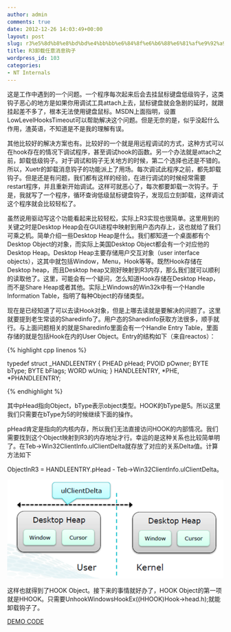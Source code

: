 ```yaml
---
author: admin
comments: true
date: 2012-12-26 14:03:49+00:00
layout: post
slug: r3%e5%8d%b8%e8%bd%bd%e4%bb%bb%e6%84%8f%e6%b6%88%e6%81%af%e9%92%a9%e5%ad%90
title: R3卸载任意消息钩子
wordpress_id: 103
categories:
- NT Internals
---
```


这是工作中遇到的一个问题。一个程序每次起来后会去挂鼠标键盘低级钩子，这类钩子恶心的地方是如果你用调试工具attach上去，鼠标键盘就会急剧的延时，就跟挂起差不多了，根本无法使用键盘鼠标。MSDN上面指明，设置LowLevelHooksTimeout可以帮助解决这个问题。但是无奈的是，似乎没起什么作用，渣英语，不知道是不是我的理解有误。

其他比较好的解决方案也有。比较好的一个就是用远程调试的方式，这种方式可以在hook存在的情况下调试程序，甚至调试hook的函数。另一个办法就是attach之前，卸载低级钩子。对于调试和钩子无关地方的时候，第二个选择也还是不错的。所以，Xuetr的卸载消息钩子的功能派上了用场。每次调试此程序之前，都先卸载钩子。但是还是有问题，我们都有这样的经验，在进行调试的时候经常需要restart程序，并且重新开始调试。这样可就恶心了，每次都要卸载一次钩子。于是，我就写了一个程序，循环查询低级鼠标键盘钩子，发现后立刻卸载，这样调试这个程序就会比较轻松了。

虽然说用驱动写这个功能看起来比较轻松，实际上R3实现也很简单。这里用到的关键之时是Desktop Heap会在GUI进程中映射到用户态内存上，这也就给了我们可乘之机。简单介绍一些Desktop Heap是什么。我们都知道一个桌面都有个Desktop Object的对象，而实际上美国Desktop Object都会有一个对应他的Desktop Heap。Desktop Heap主要存储用户交互对象（user interface objects），这其中就包括Window，Menu，Hook等等。既然Hook存储在Desktop heap，而且Desktop heap又刚好映射到R3内存，那么我们就可以顺利的读取他了。这里，可能会有一个疑问，怎么知道Hook存储在Desktop Heap，而不是Share Heap或者其他。实际上Windows的Win32k中有一个Handle Information Table，指明了每种Object的存储类型。

现在是已经知道了可以去读Hook对象，但是上哪去读就是要解决的问题了。这里就要提到老生常谈的Sharedinfo了。用户态的Sharedinfo获取方法很多，顺手就行。与上面问题相关的就是Sharedinfo里面会有一个Handle Entry Table，里面存储的就是包括Hook在内的User Object。Entry的结构如下（来自reactos）：


{% highlight cpp linenos %}

typedef struct _HANDLEENTRY
{
PHEAD pHead;
PVOID pOwner;
BYTE bType;
BYTE bFlags;
WORD wUniq;
} HANDLEENTRY, *PHE, *PHANDLEENTRY;

 {% endhighlight %}

其中pHead指向Object，bType表示object类型。HOOK的bType是5。所以这里我们只需要在bType为5的时候继续下面的操作。

pHead肯定是指向的内核内存，所以我们无法直接访问HOOK的内部情况。我们需要找到这个Object映射到R3的内存地址才行。幸运的是这种关系也比较简单明了。在Teb->Win32ClientInfo.ulClientDelta就存放了对应的关系Delta值。计算方法如下

ObjectInR3 = HANDLEENTRY.pHead - Teb->Win32ClientInfo.ulClientDelta。

[![20121226220202](/uploads/2012/12/20121226220202.png)](/uploads/2012/12/20121226220202.png)

这样也就得到了HOOK Object。接下来的事情就好办了，HOOK Object的第一项就是HHOOK。只需要UnhookWindowsHookEx((HHOOK)Hook->head.h);就能卸载钩子了。

[DEMO CODE](http://0cch.net/wordpress/?attachment_id=104)
